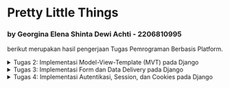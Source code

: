 # Pretty Little Things 
### by Georgina Elena Shinta Dewi Achti - 2206810995
berikut merupakan hasil pengerjaan Tugas Pemrograman Berbasis Platform.

<details>
<summary>Tugas 2: Implementasi Model-View-Template (MVT) pada Django</summary>

# TUGAS 2📕
Projek ini dibuat dengan tujuan memenuhi Tugas 2 Pemrograman Berbasis Platform. Link app dapat di akses [di sini](https://prettylittlethings-co.adaptable.app).

Saya akan menjelaskan beberapa poin-poin berikut:
1. Implementasi dalam proses pembuatan proyek Django: **PrettyLittleThings-Co**
2. Bagan request client ke web aplikasi berbasis Django beserta responnya
3. Alasan penggunaan Virtual Environment
4. Penjelasan terkait MVC, MVT, MVVM serta perbedaan dari ketiganya

## Implementasi dalam proses pembuatan proyek Django: PrettyLittleThings-Co
<details>
<summary>Pembuatan Projek Django</summary> 
Membuat suatu repository baru di GitHub dengan nama "PrettyLittleThings-Co" lalu diclone di local. Kemudian saya membuat file `requirements.txt` pada folder direktori local saya dan menuliskan requirements yang diperlukan dari tutorial, yaitu:

```
django
gunicorn
whitenoise
psycopg2-binary
requests
urllib3
```

Setelah itu, saya lanjut untuk mendownload dengan menjalankan command:
1. `python3 -m venv env ` -> untuk membuat virtual environment
2. `source env/bin/activate` -> mengaktifasi virtual environment
3. `pip3 install -r requirements.txt` -> menginstall module Django di virtual environment.
4. `django-admin startproject inventory_co .` -> membuat proyek Django

Pada poin terakhir, command tersebut nantinya akan berisi file-file pendukung proyek.

Setelah itu saya menguji deploy di localhost dengan melakukan command`./manage.py runserver` lalu klik `http://localhost:8000`. Jika terlihat ada roket dengan tulisan succesful, maka deploy berhasil🤩
</details>
<details>
<summary>Membuat dan Menjalankan Aplikasi</summary> 
Selanjutnya, saya mengubah `ALLOWED_HOSTS` di file `settings.py` dengan menambahkan `"*"` agar proyek ini bisa dijalankan di domain apapun:

```
ALLOWED_HOSTS = ["*"]
```

jalankan command:

```
python3 manage.py startapp main
```

sehingga terbentuk folder `main` di root repository. Tambahkan nama aplikasi di folder `inventory_co` di file `settings.py` pada bagian `INSTALLED_APPS`, seperti berikut:

```
INSTALLED_APPS = [
    ...,
    'main',
    ...
]
```
</details>
<details>
<summary>Membuat Model Aplikasi Main</summary> 
Saya melakukan modifikasi pada file `models.py` di folder `main` dengan menambahkan kode;

```
class Item(models.Model):
    name = models.CharField(max_length=255)
    amount = models.IntegerField()
    description = models.TextField()
```

Kemudian, agar Django dapat menyesuaikan struktur basis data dengan model yang baru dibuat, lakukan migrate dengan menjalankan command:

```
python3 manage.py makemigrations
python3 manage.py migrate
```

Maka, model pada aplikasi dan basis data telah sesuai dengan yang kita inginkan.
</details>
<details>
<summary>Membuat Fungsi main.html dan views.py</summary>
Saya membuat direktori baru bernama `templates` di dalam direktori aplikasi main. Di dalam direktori `templates`, saya membuat berkas baru bernama `main.html` dengan isi:

```
<!DOCTYPE html>
<html lang="en">
<head>
    <meta charset="UTF-8">
    <meta name="viewport" content="width=device-width, initial-scale=1.0">
    <title>Hi! It's Pretty Little Things Here~</title>
</head>
<body>
    <h1>{{judul}}</h1>

    <h5>Seller name: </h5>
    <p>{{ name }}<p>

    <h5>The Items: </h5>
    <p>{{ item }}<p>

    <h5>Price: </h5>
    <p>{{ price }}<p>

    <h5>Address: </h5>
    <p>{{ adress }}<p>

</body>
</html>
```

Kemudian pada file `views.py` pada aplikasi `main` saya menambahkan impor:

```
from django.shortcuts import render
```

serta menambahkan fungsi `show_main` sebagai berikut:

```
def show_main(request):
    context = {
        'judul': 'Hi! It is Pretty Little Things Here~',
        'name': 'Elena',
        'item': 'DIY Bracellet',
        'amount': '10',
        'price': ' Rp10.000,-',
        'adress': 'Jl. Yu'
    }

    return render(request, "main.html", context)
```

</details>
<details>
<summary>Melakukan Routing</summary> 
Proses routing dilakukan melalui file `urls.py` pada folder main dengan mengisi dengan kode berikut:

```
from django.urls import path
from main.views import show_main

app_name = 'main'

urlpatterns = [
    path('', show_main, name='show_main'),
]
```

Function `show_main` bertujuan untuk menampilkan aplikasi dengan mengakses `main.views`. Lalu, lakukan proses routing pada file `urls.py` di direktori `inventory_co` dan isi dengan kode:

```
from django.contrib import admin
from django.urls import path, include

urlpatterns = [
    path('admin/', admin.site.urls),
    path('main/', include('main.urls'))
]
```

</details>
<details>
<summary>Melakukan Deployment</summary>
Cek kembali aplikasi sebelum melakukan deployment dengan menjalankan command:

```
python3 manage.py runserver
```

lalu masuk ke server `http://localhost:8000/main/`

Jika aplikasi dapat berjalan dengan baik, lanjutkan dengan melakukan add, commit, dan push ke dalam repository:

```
git add .
git commit -m "the main app"
git push -u origin master
```

Terakhir, saya melakukan deploy di Adaptable. Dimulai dengan  menggunakan Python App Template dengan menklik `+NEW APP`, lalu connect dengan repositori pilihan, kemudian memilih `Python App Template`, kemudian pilih opsi `PostgreSQL`. Kalian diminta untuk mengecek python version kalian dengan command:

```
python3 --version
```

Setelah itu, isi bagian command dengan:

```
python manage.py migrate && gunicorn PrettyLittleThings-Co.wsgi
```

Tunggu aplikasi hingga proses deploy selesai.
</details>


## Bagan request client ke web aplikasi berbasis Django beserta responnya
![](https://i.imgur.com/ltmg32e.png)
Terdapat komponen `client`, `urls.py`, `views.py`, `models.py`, serta berkas html `main.html` yang menjadi bagian dari berjalannya sistem. Sistem dimulai dengan **request** yang dikirimkan oleh `client` ke `urls.py` untuk mengolah file request yang kemudian dilanjutkan ke `views.py`. Pada `views.py` memproses data, mengambil data dari database, kemudian lanjut ke `models.py` dan merender berkas `main.html`. Setelah template data berhasil dirender, halaman akan dikembalikan sebagai HTTP Response kepada client.


## Alasan penggunaan Virtual Environment
Pada Django, virtual environment memiliki banyak manfaat yang digunakan dalam pengembangan Python bagi para pengguna. Manfaat berupa:

- **Isolasi Dependensi.**
    Dapat memungkinkan kita untuk menciptakan lingkungan pengembangan terisolasi di mana setiap proyek memiliki dependensi Python yang independen sehingga dapat menghindari konflik antara versi paket yang berbeda di berbagai proyek. Dalam virtual environment, kita dapat mengelola data secara terpisah untuk setiap proyek, membuat manajemen dependensi lebih mudah, dan mengurangi risiko masalah kompatibilitas.

- **Reproducible Environment.**
    Dapat membuat environment pengembangan yang dapat direplikasi dengan mudah di mesin lain atau oleh rekan tim. Hal ini dapat memastikan bahwa suatu proyek mampu dijalankan dengan benar di berbagai environment.

- **Keamanan dan Stabilitas.**
    Dapat melindungi sistem operasi dari perubahan tak terduga yang dapat disebabkan oleh proyek Python yang tidak terkendali. Hal ini dapat menjaga stabilitas dari environment proyek yang sedang kita jalankan.

Tanpa virtual environment, kita tetap dapat membuat aplikasi web berbasis Django. Namun, sangat tidak disarankan karena tanpa virtual environment, terdapat beberapa risiko serta potensi masalah yang dapat terjadi, seperti:

- **Konflik Dependensi.**
    Proyek Django yang berbeda mungkin memerlukan versi yang berbeda dari paket Python atau library tertentu sehingga proyek-proyek tersebut dapat saling mempengaruhi dan menimbulkan konflik dependensi.

- **Kesulitan Manajemen Dependensi.**
    Manajemen dependensi proyek akan menjadi lebih sulit karena kita harus memantau dan mengelola semua dependensi global di tingkat sistem.

- **Kurangnya Reproducibility.**
    Sulit memastikan bahwa proyek dapat dijalankan dengan benar di environment pengembangan yang berbeda sehingga menimbulkan kemungkinan masalah ketika kita ingin berbagi proyek atau mengerjakannya di tempat lain.


## Penjelasan terkait MVC, MVT, MVVM serta perbedaan dari ketiganya
MVC, MVT, dan MVVM adalah tiga arsitektur desain yang digunakan dalam pengembangan perangkat lunak, terutama dalam pengembangan aplikasi web. 

### MVC (Model-View-Controller):
1. **Model** -> mengelola data dan berisi logika untuk pemrosesan data.

2. **View** -> tampilan dan presentasi data kepada pengguna untuk menampilkan informasi.

3. **Controller** -> mengontrol alur aplikasi dan mengatur interaksi antara Model dan View.

### MVT (Model-View-Template):

1. **Model** -> mengelola data dan berisi logika untuk pemrosesan data.

2. **View** -> tampilan dan presentasi data kepada pengguna untuk menampilkan informasi.

3. **Template** -> mengontrol tampilan secara langsung dan memungkinkan pengembang untuk memisahkan logika presentasi dari tampilan.

## MVVM (Model-View-ViewModel):

1. **Model** -> mengelola data dan berisi logika untuk pemrosesan data.

2. **View** -> tampilan dan presentasi data kepada pengguna untuk menampilkan informasi.

3. **ViewModel** -> mengubah data Model ke format yang dapat ditampilkan oleh View.

Terdapat beberapa perdebaan dari MVC, MVT, dan MVVM. MVC lebih mengarah ke pemisahan peran antara Model, View, dan Controller, tetapi sering kali tugas Controller menjadi kompleks dalam aplikasi yang besar. MVT menggunakan Template untuk mengelola tampilan, yang memungkinkan pemisahan logika presentasi dari tampilan. Terakhir, MVVM lebih mengarah ke pemisahan data dan tampilan dimana ViewModel bertanggung jawab untuk memformat data dari Model agar sesuai dengan tampilan View, sehingga tampilan tidak perlu memiliki logika pemformatan data. Mereka memiliki konsep yang mirip dalam pemisahan tanggung jawab dalam pengembangan perangkat lunak, tetapi memiliki perbedaan dalam implementasi dan penekanannya pada pemisahan tugas.
</details>

<details>
<summary>Tugas 3: Implementasi Form dan Data Delivery pada Django</summary>

# TUGAS 3📗
Projek ini dibuat dengan tujuan memenuhi Tugas 3 Pemrograman Berbasis Platform.

Saya akan menjelaskan beberapa poin-poin berikut:
1. Perbedaan antara form POST dan form GET dalam Django
2. Perbedaan utama antara XML, JSON, dan HTML dalam konteks pengiriman data?
3. Alasan mengapa JSON sering digunakan dalam pertukaran data antara aplikasi web modern
4. Penjelasan cara saya mengimplementasikan lanjutan proses pembuatan proyek **PrettyLittleThings-Co**

## form `POST` vs form `GET` in Django

`Form` adalah elemen HTML yang digunakan untuk mengumpulkan data dari pengguna, seperti input teks, tombol radio, atau checkbox yang memungkinkan pengguna untuk mengirim data ke _web server_ untuk diproses.

| Perbedaan | Post | Get |
| ------- | ------- | ------- |
| Pengiriman Data | Mengirim data sebagai bagian dari permintaan HTTP dan bersifat tersembunyi  | Mengirim data melalui query string dalam URL |
| Keamanan | Lebih aman karena data tidak terlihat di URL | data ditampilkan secara terbuka dalam URL |
| Penggunaan | Membuat, memperbarui, atau menghapus data sehingga cocok untuk mengirim data sensitif | Melakukan pencarian atau menampilkan data sehingga cocok untuk permintaan yang hanya mengambil data dari server tanpa mengubahnya|
| Kapasitas Data | Dapat mengirim jumlah data yang lebih besar karena data disimpan di tubuh permintaan | Dibatasi oleh panjang URL sehingga kurang cocok untuk data yang besar |

## `XML` vs `JSON` vs `HTML` dalam Pengiriman Data
| Perbedaan | XML | JSON | HTML |
| --------- | --- | ---- | ---- |
| Singkatan | eXtensible Markup Language | JavaScript Object Notation | HyperText Markup Language |
| Tujuan |  dirancang terutama untuk menyimpan, mengirimkan, dan mengatur data | merepresentasikan data dengan format sederhana yang mudah dibaca mesin dan manusia dengan menyajikan pasangan key-value di dalam suatu array | mendefinisikan tata letak, konten, serta visual halaman web yang mencakup elemen seperti judul, paragraf, daftar, tautan, dan komponen multimedia |
| Penggunaan | Digunakan dalam pertukaran data antara sistem yang berbeda dan perlu menggambarkan data yang kompleks dan terstruktur dengan baik | Digunakan dalam pengembangan aplikasi web karena mudah dibaca oleh manusia dan mudah digunakan oleh bahasa pemrograman modern | Digunakan untuk menampilkan konten web sehingga dapat diakses oleh browser web |


## `JSON` sering digunakan dalam Pertukaran Data antara App Web Modern?!
Seperti yang telah dibahas sebelumnnya, `JSON` (JavaScript Object Notation) merupakan format Bahasa-Independen yang berasal dari JavaScript yang dapat dibaca dan ditulis oleh manusia. Terdapat beberapa kegunaan dari `JSON`, yaitu:
- **Transfer data dengan mudah.**
Menyimpan semua data dalam array sehingga transfer data menjadi lebih mudah. Itu sebabnya `JSON` sangat baik untuk berbagi data dengan ukuran berapa pun, termasuk audio, video, dan lain-lain.
- **Ringan dan Mudah dibaca.** 
Sintaksnya sangat kecil, mudah, dan ringan sehingga menjadi alasan mengeksekusi dan merespons dengan cara yang lebih cepat.
- **Dukungan Bahasa Pemrograman.** 
`JSON` didukung oleh hampir semua bahasa pemrograman, sehingga memungkinkan interoperabilitas yang baik antara berbagai teknologi dan aplikasi. `JSON` memiliki jangkauan luas untuk dukungan browser kompatibilitas dengan sistem operasi sehingga tidak memerlukan banyak usaha untuk membuat semuanya kompatibel dengan browser.
- **Dukungan untuk Nested Data.** 
`JSON` mendukung data berjenjang (nested) yang memungkinkan representasi data yang kompleks dan terstruktur dengan mudah. Hal ini berguna dalam situasi di mana data memiliki hubungan hierarkis. 

# Implementasi Data
_notes: terdapat perubahan nama variabel/objek dari Tugas 2, yaitu `Item` menjadi `Product` di Tugas 3._
<details>
<summary>Membuat Input Form</summary>

Kita perlu membuat form untuk mendapatkan data baru yang ingin ditampilkan. Sebelum itu, saya membuat direktori baru pada **root** dengan nama `templates` yang di dalamnya terdapat file `base.html` yang berisi:

```
{% load static %}
<!DOCTYPE html>
<html lang="en">
    <head>
        <meta charset="UTF-8" />
        <meta
            name="viewport"
            content="width=device-width, initial-scale=1.0"
        />
        {% block meta %}
        {% endblock meta %}
    </head>

    <body>
        {% block content %}
        {% endblock content %}
    </body>
</html>
```
Saya melakukan konfigurasi pada `settings.py` di direktori `inventory_co` agar `base.html` terdeteksi sebagai template dengan menambahkan:

```
...
TEMPLATES = [
    {
        'BACKEND': 'django.template.backends.django.DjangoTemplates',
        'DIRS': [BASE_DIR / 'templates'], # kode ini
        'APP_DIRS': True,
        ...
    }
]
...
```

Kemudian, saya mengubah `main.html` pada direktori `main/templates` terlebih dahulu agar dapat menggunakan `base.html` sebagai template dasarnya dengan kode:

```
{% extends 'base.html' %}

{% block content %}
    <h1>{{judul}}</h1>

    <h5>Seller name: </h5>
    <p>{{ name }}<p>

    <h5>The Items: </h5>
    <p>{{ item }}<p>

    <h5>Price: </h5>
    <p>{{ price }}<p>

    <h5>Address: </h5>
    <p>{{ adress }}<p>

{% endblock content %}
```

Selanjutnya, saya sudah dapat fokus untuk membuat input form. Saya membuat berkas `forms.py` pada direktori `main` kemudian mengisi file dengan:

```
from django.forms import ModelForm
from main.models import Product

class ProductForm(ModelForm):
    class Meta:
        model = Product
        fields = ["name", "price", "description"]

```

Selanjutnya, saya mengubah fungsi `show_main` dan menambahkan fungsi `create_product` pada file `views.py` dalam direktori `main` dengan kode berikut:

```
def show_main(request):
    products = Product.objects.all()

    context = {
        'judul': 'Hi! It is Pretty Little Things Here~',
        'name': 'Elena',
        'item': 'DIY Bracellet',
        'amount': '10',
        'price': ' Rp10.000,-',
        'adress': 'Jl. Yu',
        'products': products
    }

    return render(request, "main.html", context)

def create_product(request):
    form = ProductForm(request.POST or None)

    if form.is_valid() and request.method == "POST":
        form.save()
        return HttpResponseRedirect(reverse('main:show_main'))

    context = {'form': form}
    return render(request, "create_product.html", context)

```
Fungsi `create_product` menangani input baru dari form yang akan membuat sebuah objek **ProductForm** berdasarkan data yang diterima dari `request.POST` (data yang dikirimkan melalui form). Lalu, diperiksa kembali apakah form tersebut valid dengan menggunakan `form.is_valid()` dan apabila valid dan metode request adalah POST, data produk baru akan disimpan ke database melalui `form.save()`, kemudian pengguna akan diarahkan kembali ke halaman utama dengan **HttpResponseRedirect**.

Berikutnya, saya membuat file `create_product.html` pada direktori `main` yang berisi:
```
{% extends 'base.html' %} 

{% block content %}
<h1>Add New Product</h1>

<form method="POST">
    {% csrf_token %}
    <table>
        {{ form.as_table }}
        <tr>
            <td></td>
            <td>
                <input type="submit" value="Add Product"/> # tombol
            </td>
        </tr>
    </table>
</form>

{% endblock %}
```
yang akan menampilkan halaman form untuk menambah item baru. File ini mencakup form dengan token CSRF, bidang-bidang form, dan tombol "Add Product" yang mengirimkan data form ke view create_product.

Kemudian pada `main.html` di direktori `main`, saya menambahkan kode:

```
...
<table>
    <tr>
        <th>Name</th>
        <th>Price</th>
        <th>Description</th>
        <th>Date Added</th>
    </tr>

    {% comment %} Berikut cara memperlihatkan data produk di bawah baris ini {% endcomment %}

    {% for product in products %}
        <tr>
            <td>{{product.name}}</td>
            <td>{{product.price}}</td>
            <td>{{product.description}}</td>
            <td>{{product.date_added}}</td>
        </tr>
    {% endfor %}
</table>

<br />

<a href="{% url 'main:create_product' %}"> # tombol
    <button>
        Add New Product
    </button>
</a>

{% endblock content %}
```
untuk menampilkan data produk yang diterima dari view `show_main` dalam bentuk tabel, serta tombol yang akan mengarahkan user pada halaman form penambahan product.


</details>

<details>
<summary>Menambahkan Fungsi pada Views</summary>

Saya menambahkan 5 fungsi views untuk melihat objek yang sudah ditambahkan dalam format `HTML`, `XML`, `JSON`, `XML` by **ID**, dan `JSON` by **ID**. Untuk format `XML` dan `JSON`, saya akan menambahkan import **HttpResponse** dan **serializers** pada `views.py`di folder `main`.

Format `HTML`:
```
def show_main(request):
    products = Product.objects.all()

    context = {
        'judul': 'Hi! It is Pretty Little Things Here~',
        'name': 'Elena',
        'item': 'DIY Bracellet',
        'amount': '10',
        'price': ' Rp10.000,-',
        'adress': 'Jl. Yu',
        'products': products
    }

    return render(request, "main.html", context)
```
`products = Product.objects.all()` mengambil semua objek Product dari database dengan Product.objects.all() dan menyimpannya dalam variabel product. Data item kemudian disertakan dalam konteks dan akan ditampilkan dalam template HTML `main.html`.


Format `XML`:

```
def show_xml(request):
    data = Product.objects.all()
    return HttpResponse(serializers.serialize("xml", data), content_type="application/xml")
```

Format `JSON`:

``` 
def show_json(request):
    data = Product.objects.all()
    return HttpResponse(serializers.serialize("json", data), content_type="application/json")
```


Format `XML` by **ID**:

```
def show_xml_by_id(request, id):
    data = Product.objects.filter(pk=id)
    return HttpResponse(serializers.serialize("xml", data), content_type="application/xml")
```

Format `JSON` by **ID**:
``` 
def show_json_by_id(request, id):
    data = Product.objects.filter(pk=id)
    return HttpResponse(serializers.serialize("json", data), content_type="application/json")
```
</details>
<details>
<summary>Membuat Routing URL</summary>

Tambahkan kelima path **url** fungsi diatas ke dalam **urlpatterns** pada `urls.py` di folder `main`. Tidak lupa untuk meng-import-nya dari `views.py`.

``` 
from django.urls import path
from main.views import show_main, create_product, show_xml, show_json, show_xml_by_id, show_json_by_id 

app_name = 'main'

urlpatterns = [
    path('', show_main, name='show_main'),
    path('create-product', create_product, name='create_product'),
    path('xml/', show_xml, name='show_xml'), 
    path('json/', show_json, name='show_json'), 
    path('xml/<int:id>/', show_xml_by_id, name='show_xml_by_id'),
    path('json/<int:id>/', show_json_by_id, name='show_json_by_id'), 
]
```

Dengan begitu, input form sudah selesai dibuat dan siap digunakan. Jalankan command `python manage.py runserver` dan kunjungi http://localhost:8000.
</details>

<details>
<summary>Postman Screenshot</summary>

1. Screenshot `HTML`
![](https://i.imgur.com/BSpmURi.png)
![](https://i.imgur.com/XN5WnWL.png)

2. Screenshot `XML`
![](https://i.imgur.com/utbizIL.png)

3. Screenshot `XML` by **ID**
![](https://i.imgur.com/6qx8lbV.png)

4. Screenshot `JSON`
![](https://i.imgur.com/9LOAx1D.png)

5. Screenshot `JSON` by **ID**
![](https://i.imgur.com/h7u3xHo.png)

</details>
</details>

<details>
<summary> Tugas 4: Implementasi Autentikasi, Session, dan Cookies pada Django </summary>

# Tugas 4📙
Projek ini dibuat dengan tujuan memenuhi Tugas 3 Pemrograman Berbasis Platform.

Saya akan menjelaskan beberapa poin-poin berikut:

- Apa itu Django UserCreationForm, serta apa kelebihan dan kekurangannya
- Perbedaan antara autentikasi dan otorisasi dalam konteks Django, dan alasan mengapa keduanya penting
- Apa itu cookies dalam konteks aplikasi web, dan bagaimana Django menggunakan cookies untuk mengelola data sesi pengguna
- Apakah penggunaan cookies aman secara default dalam pengembangan web, atau apakah ada risiko potensial yang harus diwaspadai?
- Cara saya mengimplementasikan checklist di atas secara step-by-step.

## Django `UserCreationForm`🧐
 Django `UserCreationForm` adalah sebuah form Django yang digunakan untuk membuat user baru di dalam suatu web app. `UserCreationForm` umumnya memiliki 3 field, yaitu `username`, `password1`, dan `password2`. Field `password2` biasanya digunakan untuk mengonfirmasi password sebelumya.

| Kelebihan | Kekurangan |
| --------- | ---------- |
| mudah digunakan karena merupakan default form dari Django sehingga tidak perlu membuat model form lagi dan data pendaftar dapat langsung disimpan di database. | tidak customizable secara ekstensif karena memiliki tingkat kustomisasi yang terbatas sehingga membutuhkan model form dengan field tambahan atau logika validasi yang lebih kompleks sehingga untuk penambahan field lain dan perubahan tampilan harus dilakukan perubahan sendiri. |
| validasi otomatis yang mana data yang dimasukkan oleh pengguna, yaitu keunikan nama pengguna, kata sandi yang cukup kuat, dll akan melakukan validasi secara otomatis. | |
| secara langsung berintegrasi dengan Django's _authentication system_ yang membuat mudah untuk menambahkan sistem autentikasi ke dalam aplikasi Django. | |

## Autentikasi 🆚 Otorisasi dalam Konteks Django
**PERBEDAAN👐🏻**
- Autentikasi adalah proses verifikasi siapa user yang berusaha menggunakan akses yang melibatkan verifikasi nama pengguna (username) dan kata sandi (password) yang dimasukkan oleh pengguna sesuai dengan yang ada dalam database. 
- Otorisasi adalah proses verifikasi user yang telah diautentikasi apakah dapat mengakses suatu sistem sehingga proses ini memutuskan apa yang diperbolehkan atau tidak diperbolehkan untuk pengguna yang sudah terautentikasi. 

**Mengapa Keduanya Penting?**

Autentikasi penting untuk memastikan bahwa pengguna yang masuk adalah pengguna yang sah, sedangkan otorisasi penting untuk mengontrol hak akses pengguna dalam aplikasi. Dengan kombinasi autentikasi dan otorisasi, kita dapat memastikan bahwa pengguna hanya dapat mengakses bagian dari aplikasi yang sesuai dengan izin mereka untuk menjaga keamanan serta privasi data.

## Cookies dalam Konteks Aplikasi Web Django🍪✨
**Apa itu Cookies🤔💭?**

Cookies adalah penyimpanan data client yang disimpan oleh server web dan dikirim kembali ke server setiap kali permintaan dilakukan. Jadi, penyimpanan bersifat **sementara** karena data hanya tersimpan ketika pengguna sedang melakukan interaksi di dalam aplikasi web. Cookies mengandung informasi tertentu, seperti pengenal sesi atau preferensi pengguna, dan disimpan dalam penyimpanan lokal browser. 

**Cara Django Menggunakan Cookies untuk Mengelola Data Sesi Pengguna**

Cookies dikelola dengan struktur seperti **map** yang terdiri dari **key** dan **value** berupa user dan data yang disimpan. Untuk menjaga keamanan data, pada Django juga terdapat expiration date sehingga ketika pengguna sudah keluar dari aplikasi web, seluruh data pengguna juga akan dinonaktifkan. Umumnya, cookies digunakan untuk menyimpan informasi sementara seperti ID sesi, preferensi pengguna, atau informasi lain yang diperlukan untuk interaksi selama sesi pengguna.

## Keamanan Penggunaan Cookies dalam Pengembangan Web
Cookies disimpan pada browser client sehingga keamanan sebenarnya tergantung pada browser milik client. Selain itu, cookies juga dapat dilihat secara langsung oleh pengguna sehingga data yang disimpan tidak aman jika digunakan untuk menyimpan sesuatu yang sifatnya **private**.

Beberapa resiko potensial yang harus diwaspadai terhadap keamanan cookies adalah adanya Cookie Theft yaitu pencurian cookies karena mendapat akses ilegal ke cookies pengguna. Umumnya menyerang informasi pengguna yang bersifat private seperti ID, validation token, dan lain-lain sehingga sesi pengguna dapat diambil alih.

Beberapa risiko potensial yang terkait dengan penggunaan cookies, berupa:
- **Cross-Site Scripting (XSS)**. Terjadi ketika data yang disimpan dalam cookies tidak dihindari atau disaring dengan benar. Penyerang dapat memasukkan kode skrip berbahaya ke dalam cookies yang akan dieksekusi oleh browser pengguna saat cookies tersebut digunakan.
- **Session Hijacking**. Terjadi ketika cookies digunakan untuk mengelola sesi pengguna dan tidak dienkripsi dengan baik, ada risiko sesi pengguna yang dapat dicuri oleh penyerang dan penyerang masuk ke akun pengguna tanpa izin.
- **Man-in-the-Middle (MitM) Attacks**. Terjadi ketika koneksi antara pengguna dan server tidak aman (contoh, tanpa HTTPS) sehingga cookies dapat disadap oleh penyerang saat transit. 

## Implementasi Data💻
<details>
<summary>Implementasi fungsi Registrasi, Log in, dan Log out</summary>
Untuk mengimplementasikan fungsi registrasi, login, dan logout, saya menambahkan beberapa fitur django ke views.py yaitu:

```
from django.shortcuts import redirect
from django.contrib.auth.forms import UserCreationForm
from django.contrib import messages  
from django.contrib.auth import authenticate, login
from django.contrib.auth import logout
from django.contrib.auth.decorators import login_required
```

Setelah mengimpor, saya juga mendefinisikan masing-masing functionnya, seperti:
- `register(request)` -> menghasilkan formulir registrasi secara otomatis dan menghasilkan akun pengguna ketika data di-submit dari form
```
def register(request):
    form = UserCreationForm()

    if request.method == "POST":
        form = UserCreationForm(request.POST)
        if form.is_valid():
            form.save()
            messages.success(request, 'Your account has been successfully created!')
            return redirect('main:login')
    context = {'form':form}
    return render(request, 'register.html', context)
```
- `login_user(request)` -> mengautentikasi pengguna yang ingin login.
```
def login_user(request):
    if request.method == 'POST':
        username = request.POST.get('username')
        password = request.POST.get('password')
        user = authenticate(request, username=username, password=password)
        if user is not None:
            login(request, user)
            response = HttpResponseRedirect(reverse("main:show_main")) 
            response.set_cookie('last_login', str(datetime.datetime.now())) #cookie
            return response
        else:
            messages.info(request, 'Sorry, incorrect username or password. Please try again.')
    context = {}
    return render(request, 'login.html', context)
```

- `logout_user(request)` -> melakukan mekanisme logout.
```
def logout_user(request):
    logout(request)
    response = HttpResponseRedirect(reverse('main:login'))
    response.delete_cookie('last_login') #cookie
    return response
```

Kemudian, pada subdirektori `main/templates` saya membuat file:
- `register.html` dengan kode:
```
{% extends 'base.html' %}

{% block meta %}
    <title>Register</title>
{% endblock meta %}

{% block content %}  

<div class = "login">
    
    <h1>Register</h1>  

        <form method="POST" >  
            {% csrf_token %}  
            <table>  
                {{ form.as_table }}  
                <tr>  
                    <td></td>
                    <td><input type="submit" name="submit" value="Daftar"/></td>  
                </tr>  
            </table>  
        </form>

    {% if messages %}  
        <ul>   
            {% for message in messages %}  
                <li>{{ message }}</li>  
                {% endfor %}  
        </ul>   
    {% endif %}

</div>  

{% endblock content %}
```
- `login.html` dengan kode:
```
{% extends 'base.html' %}

{% block meta %}
    <title>Login</title>
{% endblock meta %}

{% block content %}

<div class = "login">

    <h1>Login</h1>

    <form method="POST" action="">
        {% csrf_token %}
        <table>
            <tr>
                <td>Username: </td>
                <td><input type="text" name="username" placeholder="Username" class="form-control"></td>
            </tr>
                    
            <tr>
                <td>Password: </td>
                <td><input type="password" name="password" placeholder="Password" class="form-control"></td>
            </tr>

            <tr>
                <td></td>
                <td><input class="btn login_btn" type="submit" value="Login"></td>
            </tr>
        </table>
    </form>

    {% if messages %}
        <ul>
            {% for message in messages %}
                <li>{{ message }}</li>
            {% endfor %}
        </ul>
    {% endif %}     
        
    Don't have an account yet? <a href="{% url 'main:register' %}">Register Now</a>

</div>

{% endblock content %}
```

Kemudian, pada subdirektori `main` di `views.py` saya mengimport `from django.contrib.auth.decorators import login_required` dan  mengatur bagian `login_required` pada bagian atas `show_main`:
```
@login_required(login_url='/login')
def show_main(request):
...
```

Lalu, saya menyambungkannya ke file urls.py untuk setiap path register, login, dan logout, seperti berikut:
- import:
```
from main.views import register 
from main.views import login_user
from main.views import logout_user
```
- di dalam `urlpatterns`
```
    ...
    path('register/', register, name='register'),
    path('login/', login_user, name='login'),
    path('logout/', logout_user, name='logout'),
    ...
```

</details>
<details>
<summary>Membuat dua akun pengguna dengan masing-masing tiga dummy data </summary>

Saya melakukan uji coba dengan menjalankan program pada http://localhost:8000/ dan memanfaatkan fungsi register untuk mendaftarkan 2 akun baru, yaitu `georginaelena` dan `georginaelena_2`. Kemudian, untuk masing-masing akun yang telah dibuat, saya menerapkan fungsi login, menambahkan masing-masing 3 dummy data, dan menerapkan fungsi logout. Berikut tampilan website pada kedua akun:
- user: `georginaelena`
![](https://i.imgur.com/jasrAtb.png)

- user: `georginaelena_2`
![](https://i.imgur.com/z77W0VM.png)

</details>
<details>
<summary>Menghubungkan model Product dengan User</summary>

Dalam menghubungkan model Product dengan User, pertama-tama  pada `models.py` dalam subdirektori `main`, saya mengimpor:
```
...
from django.contrib.auth.models
...
```
untuk mengimport User ke dalam `models.py`. Setelah itu, pada Product saya tambahkan:
```
class Product(models.Model):
    user = models.ForeignKey(User, on_delete=models.CASCADE)
    ...
```
Simpan semua perubahan, dan lakukan migrasi model dengan `python manage.py makemigrations` dan ` python manage.py migrate`.
Lalu, mengubah kode di views.py untuk create_item dan show_main sebagai berikut:
```
@login_required(login_url='/login')
def show_main(request):
    products = Product.objects.filter(user=request.user) #menambahkan ini

    context = {
        'judul': 'Hi! It is Pretty Little Things Here~',
        'name': request.user.username, #menambahkan ini
        'item': 'DIY Bracellet',
        'amount': '10',
        'price': ' Rp10.000,-',
        'adress': 'Jl. Yu',
        'products': products,
        'last_login': request.COOKIES['last_login'], #cookie
    }

    return render(request, "main.html", context)

def create_product(request):
    form = ProductForm(request.POST or None)

    if form.is_valid() and request.method == "POST": #mengubah ini
        product = form.save(commit=False)
        product.user = request.user
        product.save()
        return HttpResponseRedirect(reverse('main:show_main'))

    context = {'form': form}
    return render(request, "create_product.html", context)
```
Dengan ini, sudah terhubunglah model Product dengan User serta cookie dan context akan disesuaikan ke dalam HTML file. 

</details>
<details>
<summary>Menampilkan detail informasi pengguna yang sedang Logged in seperti Username dan menerapkan Cookies seperti Last Login di halaman utama aplikasi</summary>

Sebelumnya, saya telah mengatur cookie sehingga informasi pengguna yang sedang logged in dan last login hanya perlu diatur pada file HTML dengan menambahkan:
```
...
<h5>Sesi terakhir login: {{ last_login }}</h5>
...
```
pada `main.html` untuk menampilkannya.

</details>


</details>
